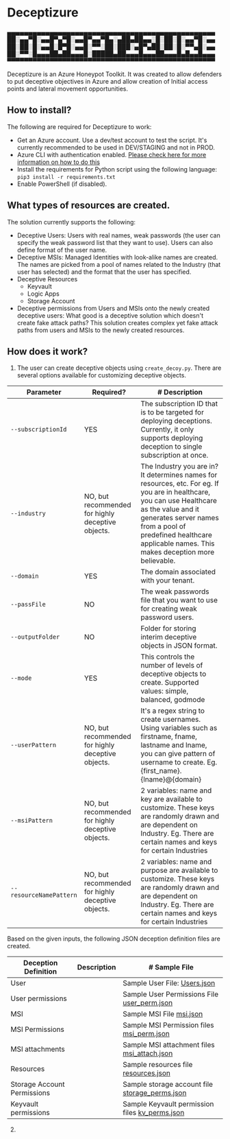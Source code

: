 # Deceptizure

▄▄▄▄▄▄▄▄▄▄▄▄▄▄▄▄▄▄▄▄▄▄▄▄▄▄▄▄▄▄▄▄▄▄▄▄▄▄▄▄▄▄▄▄▄▄▄▄▄
██░▄▄▀█░▄▄█▀▄▀█░▄▄█▀▄▄▀█▄░▄██▄██▄▄░█░██░█░▄▄▀█░▄▄
██░██░█░▄▄█░█▀█░▄▄█░▀▀░██░███░▄█▀▄██░██░█░▀▀▄█░▄▄
██░▀▀░█▄▄▄██▄██▄▄▄█░█████▄██▄▄▄█▄▄▄██▄▄▄█▄█▄▄█▄▄▄
▀▀▀▀▀▀▀▀▀▀▀▀▀▀▀▀▀▀▀▀▀▀▀▀▀▀▀▀▀▀▀▀▀▀▀▀▀▀▀▀▀▀▀▀▀▀▀▀▀


Deceptizure is an Azure Honeypot Toolkit. It was created to allow defenders to put deceptive objectives in Azure and allow creation of Initial access points and lateral movement opportunities.


## How to install?
The following are required for Deceptizure to work:
- Get an Azure account. Use a dev/test account to test the script. It's currently recommended to be used in DEV/STAGING and not in PROD.
- Azure CLI with authentication enabled. [Please check here for more information on how to do this](https://learn.microsoft.com/en-us/cli/azure/install-azure-cli)
- Install the requirements for Python script using the following language: <br>
  `pip3 install -r requirements.txt`
- Enable PowerShell (if disabled).

## What types of resources are created.
The solution currently supports the following:
- Deceptive Users: Users with real names, weak passwords (the user can specify the weak password list that they want to use). Users can also define format of the user name.
- Deceptive MSIs: Managed Identities with look-alike names are created. The names are picked from a pool of names related to the Industry (that user has selected) and the format that the user has specified.
- Deceptive Resources
    - Keyvault
    - Logic Apps
    - Storage Account
- Deceptive permissions from Users and MSIs onto the newly created deceptive users: What good is a deceptive solution which doesn't create fake attack paths? This solution creates complex yet fake attack paths from users and MSIs to the newly created resources.

## How does it work?

1. The user can create deceptive objects using `create_decoy.py`. There are several options available for customizing deceptive objects.

| Parameter         | Required?   | # Description |
|--------------|-----------|------------|
| `--subscriptionId` | YES     | The subscription ID that is to be targeted for deploying deceptions. Currently, it only supports deploying deception to single subscription at once.    |
| `--industry`| NO, but recommended for highly deceptive objects.  | The Industry you are in? It determines names for resources, etc. For eg. If you are in healthcare, you can use Healthcare as the value and it generates server names from a pool of predefined healthcare applicable names. This makes deception more believable. |
|`--domain` | YES | The domain associated with your tenant.|
|`--passFile` | NO |  The weak passwords file that you want to use for creating weak password users.|
|`--outputFolder` | NO | Folder for storing interim deceptive objects in JSON format. |
|`--mode` | YES | This controls the number of levels of deceptive objects to create. Supported values: simple, balanced, godmode|
|`--userPattern` | NO, but recommended for highly deceptive objects. | It's a regex string to create usernames. Using variables such as firstname, fname, lastname and lname, you can give pattern of username to create. Eg. {first_name}.{lname}@{domain}|
|`--msiPattern` | NO, but recommended for highly deceptive objects.|2 variables: name and key are available to customize. These keys are randomly drawn and are dependent on Industry. Eg. There are certain names and keys for certain Industries |
|`--resourceNamePattern` |NO, but recommended for highly deceptive objects. | 2 variables: name and purpose are available to customize. These keys are randomly drawn and are dependent on Industry. Eg. There are certain names and keys for certain Industries|

Based on the given inputs, the following JSON deception definition files are created.

| Deception Definition         | Description   | # Sample File |
|--------------|-----------|------------|
| User | | Sample User File: [Users.json](https://github.com/pbssubhash/Deceptizure/blob/main/Output/user.json)|
| User permissions | | Sample User Permissions File [user_perm.json](https://github.com/pbssubhash/Deceptizure/blob/main/Output/user_perm.json)|
|MSI | | Sample MSI File [msi.json](https://github.com/pbssubhash/Deceptizure/blob/main/Output/msi.json)|
| MSI Permissions| | Sample MSI Permission files [msi_perm.json](https://github.com/pbssubhash/Deceptizure/blob/main/Output/msi_perm.json)|
| MSI attachments | | Sample MSI attachment files [msi_attach.json](https://github.com/pbssubhash/Deceptizure/blob/main/Output/attach_msi.json)|
|Resources | | Sample resources file [resources.json](https://github.com/pbssubhash/Deceptizure/blob/main/Output/resources.json)|
| Storage Account Permissions| | Sample storage account file [storage_perms.json](https://github.com/pbssubhash/Deceptizure/blob/main/Output/storage_perms.json)|
| Keyvault permissions| | Sample Keyvault permission files [kv_perms.json](https://github.com/pbssubhash/Deceptizure/blob/main/Output/kv_perms.json)|

2. 
